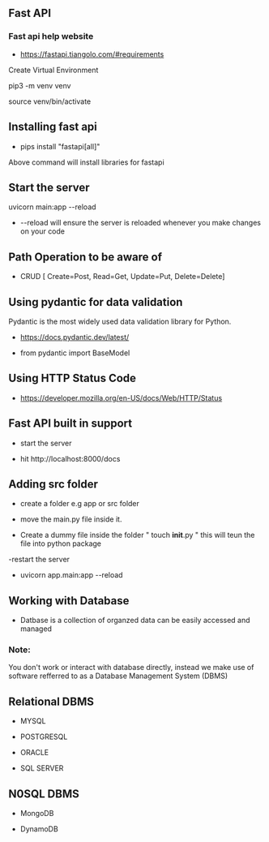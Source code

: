## Fast API

### Fast api help website

- https://fastapi.tiangolo.com/#requirements

Create Virtual Environment

pip3 -m venv venv

source venv/bin/activate

## Installing fast api

- pips install "fastapi[all]" 

Above command will install libraries for fastapi

## Start the server

uvicorn main:app --reload

- --reload will ensure the server is reloaded whenever you make changes on your code

## Path Operation to be aware of

- CRUD [ Create=Post, Read=Get, Update=Put, Delete=Delete]

## Using pydantic for data validation

Pydantic is the most widely used data validation library for Python.

- https://docs.pydantic.dev/latest/

- from pydantic import BaseModel

## Using HTTP Status Code

- https://developer.mozilla.org/en-US/docs/Web/HTTP/Status

## Fast API built in support

- start the server

- hit http://localhost:8000/docs

## Adding src folder

-  create a folder e.g app or src folder

- move the main.py file inside it.

- Create a dummy file inside the folder " touch __init__.py " this will teun the file into python package

-restart the server  

- uvicorn app.main:app --reload

## Working with Database

- Datbase is a collection of organzed data can be easily accessed and managed

### Note:
You don't work or interact with database directly, instead we make use of software refferred to as a Database Management System (DBMS)

## Relational DBMS

- MYSQL

- POSTGRESQL

- ORACLE

- SQL SERVER

## N0SQL DBMS

- MongoDB

- DynamoDB


